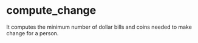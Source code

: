 # compute_change
It computes the minimum number of dollar bills and coins needed to make change for a person.
